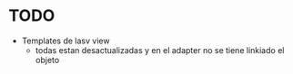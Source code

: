 # TODO

* Templates de lasv view
    * todas estan desactualizadas y en el adapter no se tiene linkiado el objeto
    